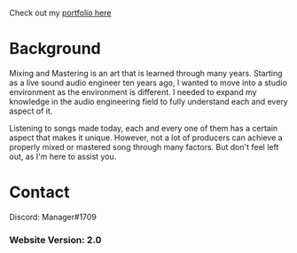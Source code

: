 Check out my [portfolio here](portfolio.md)


# Background

Mixing and Mastering is an art that is learned through many years. Starting as a live sound audio engineer ten years ago, I wanted to move into a studio environment as the environment is different. I needed to expand my knowledge in the audio engineering field to fully understand each and every aspect of it.

Listening to songs made today, each and every one of them has a certain aspect that makes it unique. However, not a lot of producers can achieve a properly mixed or mastered song through many factors. But don't feel left out, as I'm here to assist you.

# Contact

Discord: Manager#1709

### Website Version: 2.0
